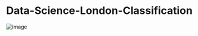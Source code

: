 # Data-Science-London-Classification

![image](https://raw.githubusercontent.com/phamthanhtungbk18/Data-Science-London-Classification/main/result.png)
